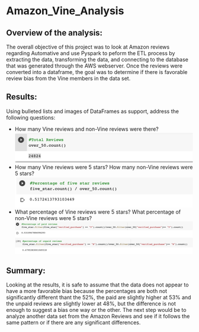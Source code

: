 # Amazon_Vine_Analysis

## Overview of the analysis:

The overall objective of this project was to look at Amazon reviews regarding Automative and use Pyspark to peform the ETL process by extracting the data, transforming the data, and connecting to the database that was generated through the AWS webserver. Once the reviews were converted into a dataframe, the goal was to determine if there is favorable review bias from the Vine members in the data set.

## Results: 
Using bulleted lists and images of DataFrames as support, address the following questions:

* How many Vine reviews and non-Vine reviews were there?
 ![Screenshot!](./Images/Total_Reviews.png)
* How many Vine reviews were 5 stars? How many non-Vine reviews were 5 stars?
![Screenshot!](./Images/Percentage_Five_Star_Reviews.png)
* What percentage of Vine reviews were 5 stars? What percentage of non-Vine reviews were 5 stars?
 ![Screenshot!](./Images/Percentage_Paid_Reviews.png)
 ![Screenshot!](./Images/Percentage_UnPaid_Reviews.png)


## Summary: 
Looking at the results, it is safe to assume that the data does not appear to have a more favorable bias because the percentages are both not significantly different thant the 52%, the paid are slightly higher at 53% and the unpaid reviews are slightly lower at 48%, but the difference is not enough to suggest a bias one way or the other. The next step would be to analyze another data set from the Amazon Reviews and see if it follows the same pattern or if there are any significant differences. 


